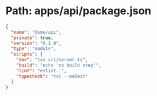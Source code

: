 # Path: apps/api/package.json

```json
{
  "name": "@sme/api",
  "private": true,
  "version": "0.1.0",
  "type": "module",
  "scripts": {
    "dev": "tsx src/server.ts",
    "build": "echo 'no build step'",
    "lint": "eslint .",
    "typecheck": "tsc --noEmit"
  }
}
```
